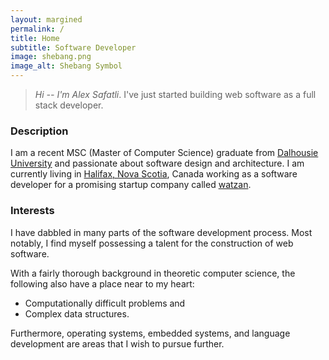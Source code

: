 ```yaml
---
layout: margined
permalink: /
title: Home
subtitle: Software Developer
image: shebang.png
image_alt: Shebang Symbol
---
```


> *Hi -- I'm Alex Safatli*. I've just started building web software as a full stack developer.

### Description

I am a recent MSC (Master of Computer Science) graduate from [Dalhousie University](http://dal.ca) and passionate about software design and architecture. I am currently living in [Halifax, Nova Scotia](https://www.google.ca/maps/place/Halifax,+NS/), Canada working as a software developer for a promising startup company called [watzan](http://watzan.com/).

### Interests

I have dabbled in many parts of the software development process. Most notably, I find myself possessing a talent for the construction of web software.

With a fairly thorough background in theoretic computer science, the following also have a place near to my heart:

  - Computationally difficult problems and
  - Complex data structures.

Furthermore, operating systems, embedded systems, and language development are areas that I wish to pursue further.
